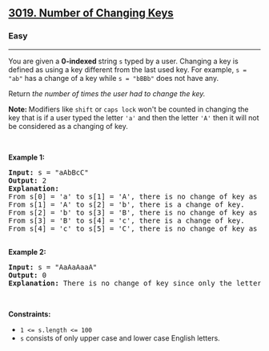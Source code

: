 <h2><a href="https://leetcode.com/problems/number-of-changing-keys/">3019. Number of Changing Keys</a></h2><h3>Easy</h3><hr><div><p>You are given a <strong>0-indexed </strong>string <code>s</code> typed by a user. Changing a key is defined as using a key different from the last used key. For example, <code>s = "ab"</code> has a change of a key while <code>s = "bBBb"</code> does not have any.</p>

<p>Return <em>the number of times the user had to change the key. </em></p>

<p><strong>Note: </strong>Modifiers like <code>shift</code> or <code><span class="wiseone-analysis-result wiseone-analysis-result-entity">caps lock</span></code> won't be counted in changing the key that is if a user typed the letter <code>'a'</code> and then the letter <code>'A'</code> then it will not be considered as a changing of key.</p>

<p>&nbsp;</p>
<p><strong class="example">Example 1:</strong></p>

<pre><strong>Input:</strong> s = "aAbBcC"
<strong>Output:</strong> 2
<strong>Explanation:</strong> 
From s[0] = 'a' to s[1] = 'A', there is no change of key as <span class="wiseone-analysis-result wiseone-analysis-result-entity wiseone-analysis-result-repeat">caps lock</span> or shift is not counted.
From s[1] = 'A' to s[2] = 'b', there is a change of key.
From s[2] = 'b' to s[3] = 'B', there is no change of key as <span class="wiseone-analysis-result wiseone-analysis-result-entity wiseone-analysis-result-repeat">caps lock</span> or shift is not counted.
From s[3] = 'B' to s[4] = 'c', there is a change of key.
From s[4] = 'c' to s[5] = 'C', there is no change of key as <span class="wiseone-analysis-result wiseone-analysis-result-entity wiseone-analysis-result-repeat">caps lock</span> or shift is not counted.

</pre>

<p><strong class="example">Example 2:</strong></p>

<pre><strong>Input:</strong> s = "AaAaAaaA"
<strong>Output:</strong> 0
<strong>Explanation:</strong> There is no change of key since only the letters 'a' and 'A' are<!-- notionvc: 8849fe75-f31e-41dc-a2e0-b7d33d8427d2 --> pressed which does not require change of key.
</pre>

<p>&nbsp;</p>
<p><strong>Constraints:</strong></p>

<ul>
	<li><code>1 &lt;= s.length &lt;= 100</code></li>
	<li><code>s</code> consists of only <span class="wiseone-analysis-result wiseone-analysis-result-entity">upper case</span> and <span class="wiseone-analysis-result wiseone-analysis-result-entity wiseone-analysis-result-repeat">lower case</span> English letters.</li>
</ul>
</div>